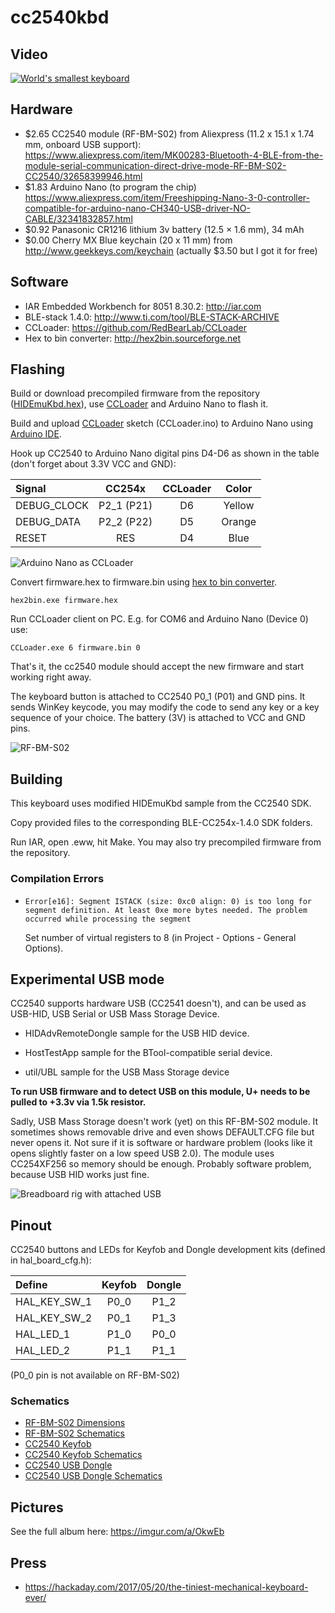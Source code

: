 # cc2540kbd

## Video

[![World's smallest keyboard](http://img.youtube.com/vi/zbrPOiaEOTg/0.jpg)](https://www.youtube.com/watch?v=zbrPOiaEOTg)

## Hardware

* $2.65 CC2540 module (RF-BM-S02) from Aliexpress (11.2 x 15.1 x 1.74 mm, onboard USB support): https://www.aliexpress.com/item/MK00283-Bluetooth-4-BLE-from-the-module-serial-communication-direct-drive-mode-RF-BM-S02-CC2540/32658399946.html
* $1.83 Arduino Nano (to program the chip) https://www.aliexpress.com/item/Freeshipping-Nano-3-0-controller-compatible-for-arduino-nano-CH340-USB-driver-NO-CABLE/32341832857.html
* $0.92 Panasonic CR1216 lithium 3v battery (12.5 × 1.6 mm), 34 mAh
* $0.00 Cherry MX Blue keychain (20 x 11 mm) from http://www.geekkeys.com/keychain (actually $3.50 but I got it for free)

## Software

* IAR Embedded Workbench for 8051 8.30.2: http://iar.com
* BLE-stack 1.4.0: http://www.ti.com/tool/BLE-STACK-ARCHIVE
* CCLoader: https://github.com/RedBearLab/CCLoader
* Hex to bin converter: http://hex2bin.sourceforge.net

## Flashing

Build or download precompiled firmware from the repository ([HIDEmuKbd.hex](https://github.com/joric/cc2540kbd/blob/master/BLE-CC254x-1.4.0/Projects/ble/HIDEmuKbd/CC2540DB/CC2540DK-MINI%20Keyfob%20Slave/Exe/HidEmuKbd.hex)), use [CCLoader](https://github.com/RedBearLab/CCLoader) and Arduino Nano to flash it.

Build and upload [CCLoader](https://github.com/RedBearLab/CCLoader) sketch (CCLoader.ino) to Arduino Nano using [Arduino IDE](https://www.arduino.cc/en/Main/Software).

Hook up CC2540 to Arduino Nano digital pins D4-D6 as shown in the table (don't forget about 3.3V VCC and GND):

| Signal      | CC254x     | CCLoader | Color  |
|:------------|:----------:|:--------:|:------:|
| DEBUG_CLOCK | P2_1 (P21) | D6       | Yellow |
| DEBUG_DATA  | P2_2 (P22) | D5       | Orange |
| RESET       | RES        | D4       | Blue   |

![Arduino Nano as CCLoader](https://i.imgur.com/XSxdeJP.jpg)

Convert firmware.hex to firmware.bin using [hex to bin converter](http://hex2bin.sourceforge.net).

`hex2bin.exe firmware.hex`

Run CCLoader client on PC. E.g. for COM6 and Arduino Nano (Device 0) use:

`CCLoader.exe 6 firmware.bin 0`

That's it, the cc2540 module should accept the new firmware and start working right away.

The keyboard button is attached to CC2540 P0_1 (P01) and GND pins.
It sends WinKey keycode, you may modify the code to send any key or a key sequence of your choice.
The battery (3V) is attached to VCC and GND pins.

![RF-BM-S02](https://i.imgur.com/Ch9nKii.jpg)

## Building

This keyboard uses modified HIDEmuKbd sample from the CC2540 SDK.

Copy provided files to the corresponding BLE-CC254x-1.4.0 SDK folders.

Run IAR, open .eww, hit Make. You may also try precompiled firmware from the repository.

### Compilation Errors

* `Error[e16]: Segment ISTACK (size: 0xc0 align: 0) is too long for segment definition. At least 0xe more bytes needed. The problem occurred while processing the segment`

	Set number of virtual registers to 8 (in Project - Options - General Options).

## Experimental USB mode

CC2540 supports hardware USB (CC2541 doesn't), and can be used as USB-HID, USB Serial or USB Mass Storage Device.

* HIDAdvRemoteDongle sample for the USB HID device.

* HostTestApp sample for the BTool-compatible serial device.

* util/UBL sample for the USB Mass Storage device

**To run USB firmware and to detect USB on this module, U+ needs to be pulled to +3.3v via 1.5k resistor.**

Sadly, USB Mass Storage doesn't work (yet) on this RF-BM-S02 module. It sometimes shows removable drive and even shows DEFAULT.CFG file but never opens it.
Not sure if it is software or hardware problem (looks like it opens slightly faster on a low speed USB 2.0).
The module uses CC254XF256 so memory should be enough. Probably software problem, because USB HID works just fine.

![Breadboard rig with attached USB](https://i.imgur.com/QiG9ynf.jpg)

## Pinout

CC2540 buttons and LEDs for Keyfob and Dongle development kits (defined in hal_board_cfg.h):

|Define      |Keyfob|Dongle|
|:-----------|:----:|:----:|
|HAL_KEY_SW_1| P0_0 | P1_2 |
|HAL_KEY_SW_2| P0_1 | P1_3 |
|HAL_LED_1   | P1_0 | P0_0 |
|HAL_LED_2   | P1_1 | P1_1 |

(P0_0 pin is not available on RF-BM-S02)

### Schematics

* [RF-BM-S02 Dimensions](https://i.imgur.com/xMdFiLr.jpg)
* [RF-BM-S02 Schematics](https://i.imgur.com/32HPXkZ.png)
* [CC2540 Keyfob](https://i.imgur.com/HDq4U84.png)
* [CC2540 Keyfob Schematics](https://i.imgur.com/9v7YdYh.png)
* [CC2540 USB Dongle](https://i.imgur.com/7rDH41f.jpg)
* [CC2540 USB Dongle Schematics](https://i.imgur.com/jvcRAQe.png)

## Pictures

See the full album here: https://imgur.com/a/OkwEb

## Press

* https://hackaday.com/2017/05/20/the-tiniest-mechanical-keyboard-ever/

